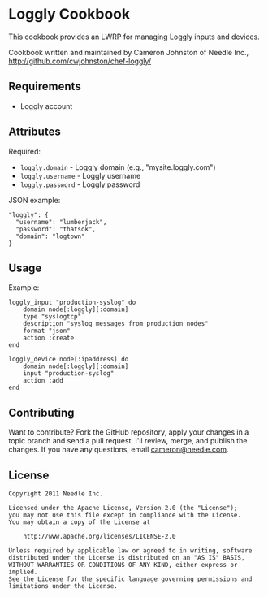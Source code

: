 Loggly Cookbook
====================
This cookbook provides an LWRP for managing Loggly inputs and devices. 

Cookbook written and maintained by Cameron Johnston of Needle Inc., <http://github.com/cwjohnston/chef-loggly/>

Requirements
--------------------
* Loggly account

Attributes
--------------------
Required:

* `loggly.domain` - Loggly domain (e.g., "mysite.loggly.com")
* `loggly.username` - Loggly username
* `loggly.password` - Loggly password

JSON example:

    "loggly": {
      "username": "lumberjack",
      "password": "thatsok",
      "domain": "logtown"
    }


Usage
--------------------
Example:

    loggly_input "production-syslog" do
        domain node[:loggly][:domain]
        type "syslogtcp"
        description "syslog messages from production nodes"
        format "json"
        action :create
    end

    loggly_device node[:ipaddress] do
        domain node[:loggly][:domain]
        input "production-syslog"
        action :add
    end

Contributing
--------------------
Want to contribute?  Fork the GitHub repository, apply your changes in a topic branch and send a pull request.
I'll review, merge, and publish the changes. If you have any questions, email <cameron@needle.com>.


License
--------------------

    Copyright 2011 Needle Inc.

    Licensed under the Apache License, Version 2.0 (the "License");
    you may not use this file except in compliance with the License.
    You may obtain a copy of the License at

        http://www.apache.org/licenses/LICENSE-2.0

    Unless required by applicable law or agreed to in writing, software
    distributed under the License is distributed on an "AS IS" BASIS,
    WITHOUT WARRANTIES OR CONDITIONS OF ANY KIND, either express or implied.
    See the License for the specific language governing permissions and
    limitations under the License.

